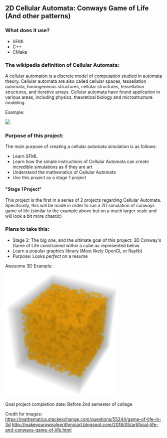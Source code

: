 ## 2D Cellular Automata: Conways Game of Life (And other patterns)

### What does it use?
- SFML 
- C++
- CMake
### The wikipedia definition of Cellular Automata:
A cellular automaton is a discrete model of computation studied in automata theory. Cellular automata are also called cellular spaces, tessellation automata, homogeneous structures, cellular structures, tessellation structures, and iterative arrays. Cellular automata have found application in various areas, including physics, theoretical biology and microstructure modeling.

Example:

![](Image_Gif/1_KndgQpIlxcxxuIb9takepw.gif)

### Purpose of this project:
The main purpose of creating a cellular automata simulation is as follows:
- Learn SFML
- Learn how the simple instructions of Cellular Automata can create incredible simulations as if they are art
- Understand the mathematics of Cellular Automata
- Use this project as a stage 1 project

#### "Stage 1 Project"
This project is the first in a series of 2 projects regarding Cellular Automata. Specifically, this will be made in order to run a 2D simulation of conways game of life (similar to the example above but on a much larger scale and will look a bit more chaotic)

### Plans to take this:

- Stage 2: The big one, and the ultimate goal of this project: 3D Conway's Game of Life constrained within a cube as represented below
- Learn a popular graphics library (Most likely OpenGL or Raylib)
- Purpose: Looks *perfect* on a resume 

Awesome 3D Example:

![](Image_Gif/sppQH.gif)

Goal project completion date: Before 2nd semester of college

Credit for images:
https://mathematica.stackexchange.com/questions/55244/game-of-life-in-3d
http://makeyourownalgorithmicart.blogspot.com/2018/05/artificial-life-and-conways-game-of-life.html